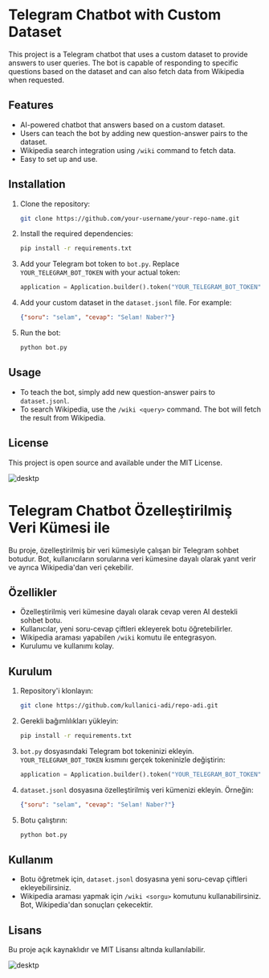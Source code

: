 # Telegram Chatbot with Custom Dataset

This project is a Telegram chatbot that uses a custom dataset to provide answers to user queries. The bot is capable of responding to specific questions based on the dataset and can also fetch data from Wikipedia when requested.

## Features
- AI-powered chatbot that answers based on a custom dataset.
- Users can teach the bot by adding new question-answer pairs to the dataset.
- Wikipedia search integration using `/wiki` command to fetch data.
- Easy to set up and use.

## Installation

1. Clone the repository:
    ```bash
    git clone https://github.com/your-username/your-repo-name.git
    ```

2. Install the required dependencies:
    ```bash
    pip install -r requirements.txt
    ```

3. Add your Telegram bot token to `bot.py`. Replace `YOUR_TELEGRAM_BOT_TOKEN` with your actual token:
    ```python
    application = Application.builder().token("YOUR_TELEGRAM_BOT_TOKEN").build()
    ```

4. Add your custom dataset in the `dataset.jsonl` file. For example:
    ```json
    {"soru": "selam", "cevap": "Selam! Naber?"}
    ```

5. Run the bot:
    ```bash
    python bot.py
    ```

## Usage
- To teach the bot, simply add new question-answer pairs to `dataset.jsonl`.
- To search Wikipedia, use the `/wiki <query>` command. The bot will fetch the result from Wikipedia.

## License
This project is open source and available under the MIT License.

![desktp](https://github.com/user-attachments/assets/2743e38f-86e7-404a-b205-3099cab86f94)




# Telegram Chatbot Özelleştirilmiş Veri Kümesi ile

Bu proje, özelleştirilmiş bir veri kümesiyle çalışan bir Telegram sohbet botudur. Bot, kullanıcıların sorularına veri kümesine dayalı olarak yanıt verir ve ayrıca Wikipedia'dan veri çekebilir.

## Özellikler
- Özelleştirilmiş veri kümesine dayalı olarak cevap veren AI destekli sohbet botu.
- Kullanıcılar, yeni soru-cevap çiftleri ekleyerek botu öğretebilirler.
- Wikipedia araması yapabilen `/wiki` komutu ile entegrasyon.
- Kurulumu ve kullanımı kolay.

## Kurulum

1. Repository'i klonlayın:
    ```bash
    git clone https://github.com/kullanici-adi/repo-adi.git
    ```

2. Gerekli bağımlılıkları yükleyin:
    ```bash
    pip install -r requirements.txt
    ```

3. `bot.py` dosyasındaki Telegram bot tokeninizi ekleyin. `YOUR_TELEGRAM_BOT_TOKEN` kısmını gerçek tokeninizle değiştirin:
    ```python
    application = Application.builder().token("YOUR_TELEGRAM_BOT_TOKEN").build()
    ```

4. `dataset.jsonl` dosyasına özelleştirilmiş veri kümenizi ekleyin. Örneğin:
    ```json
    {"soru": "selam", "cevap": "Selam! Naber?"}
    ```

5. Botu çalıştırın:
    ```bash
    python bot.py
    ```

## Kullanım
- Botu öğretmek için, `dataset.jsonl` dosyasına yeni soru-cevap çiftleri ekleyebilirsiniz.
- Wikipedia araması yapmak için `/wiki <sorgu>` komutunu kullanabilirsiniz. Bot, Wikipedia'dan sonuçları çekecektir.

## Lisans
Bu proje açık kaynaklıdır ve MIT Lisansı altında kullanılabilir.

![desktp](https://github.com/user-attachments/assets/dba6f7e0-0d8a-44b4-9a5f-84cdb709090b)

